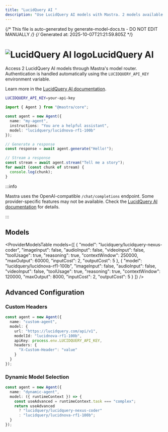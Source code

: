 ```yaml
---
title: "LucidQuery AI "
description: "Use LucidQuery AI models with Mastra. 2 models available."
---
```


{/* This file is auto-generated by generate-model-docs.ts - DO NOT EDIT MANUALLY */}
{/* Generated at: 2025-10-07T21:21:59.805Z */}

# <img src="https://models.dev/logos/lucidquery.svg" alt="LucidQuery AI logo" className="inline w-8 h-8 mr-2 align-middle dark:invert dark:brightness-0 dark:contrast-200" />LucidQuery AI

Access 2 LucidQuery AI models through Mastra's model router. Authentication is handled automatically using the `LUCIDQUERY_API_KEY` environment variable.

Learn more in the [LucidQuery AI documentation](https://lucidquery.com).

```bash
LUCIDQUERY_API_KEY=your-api-key
```

```typescript
import { Agent } from "@mastra/core";

const agent = new Agent({
  name: "my-agent",
  instructions: "You are a helpful assistant",
  model: "lucidquery/lucidnova-rf1-100b"
});

// Generate a response
const response = await agent.generate("Hello!");

// Stream a response
const stream = await agent.stream("Tell me a story");
for await (const chunk of stream) {
  console.log(chunk);
}
```

:::info

Mastra uses the OpenAI-compatible `/chat/completions` endpoint. Some provider-specific features may not be available. Check the [LucidQuery AI documentation](https://lucidquery.com) for details.

:::

## Models

<ProviderModelsTable 
  models={[
  {
    "model": "lucidquery/lucidquery-nexus-coder",
    "imageInput": false,
    "audioInput": false,
    "videoInput": false,
    "toolUsage": true,
    "reasoning": true,
    "contextWindow": 250000,
    "maxOutput": 60000,
    "inputCost": 2,
    "outputCost": 5
  },
  {
    "model": "lucidquery/lucidnova-rf1-100b",
    "imageInput": false,
    "audioInput": false,
    "videoInput": false,
    "toolUsage": true,
    "reasoning": true,
    "contextWindow": 120000,
    "maxOutput": 8000,
    "inputCost": 2,
    "outputCost": 5
  }
]}
/>

## Advanced Configuration

### Custom Headers

```typescript
const agent = new Agent({
  name: "custom-agent",
  model: {
    url: "https://lucidquery.com/api/v1",
    modelId: "lucidnova-rf1-100b",
    apiKey: process.env.LUCIDQUERY_API_KEY,
    headers: {
      "X-Custom-Header": "value"
    }
  }
});
```

### Dynamic Model Selection

```typescript
const agent = new Agent({
  name: "dynamic-agent",
  model: ({ runtimeContext }) => {
    const useAdvanced = runtimeContext.task === "complex";
    return useAdvanced 
      ? "lucidquery/lucidquery-nexus-coder"
      : "lucidquery/lucidnova-rf1-100b";
  }
});
```

